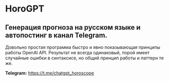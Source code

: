 # HoroGPT
## Генерация прогноза на русском языке и автопостинг в канал Telegram.
Довольно простая программа быстро и явно показывающая принципы работы OpenAI API.
Результат не всегда одинаковый, порой имеет случайные ошибки в синтаксисе, но общий принцип работы и паттерн те же.

<b>Telegram:</b> https://t.me/chatgpt_horoscope

